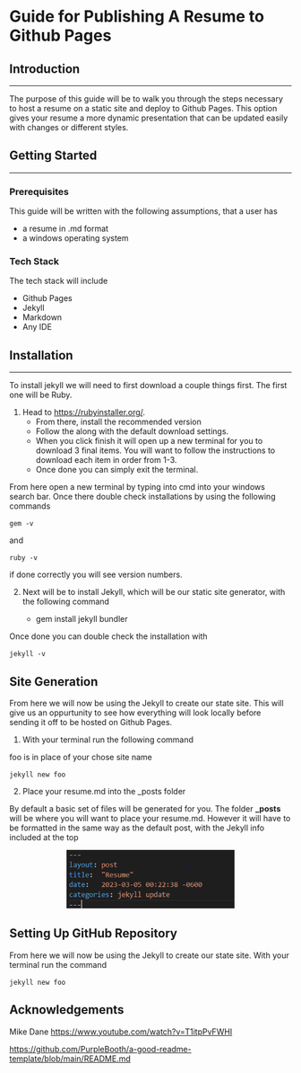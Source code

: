 # **Guide for Publishing A Resume to Github Pages**

## **Introduction**
---
The purpose of this guide will be to walk you through the steps necessary to host a resume on a static site and deploy to Github Pages. This option gives your resume a more dynamic presentation that can be updated easily with changes or different styles.

## **Getting Started**
---
### **Prerequisites**
This guide will be written with the following assumptions, that a user has
- a resume in .md format
- a windows operating system
### **Tech Stack**
The tech stack will include
- Github Pages
- Jekyll
- Markdown
- Any IDE
## **Installation**
---
To install jekyll we will need to first download a couple things first. The first one will be Ruby. 
1. Head to https://rubyinstaller.org/. 
    * From there, install the recommended version 
    * Follow the along with the default download settings. 
    * When you click finish it will open up a new terminal for you to download 3 final items. You will want to follow the instructions to download each item in order from 1-3. 
    * Once done you can simply exit the terminal.

From here open a new terminal by typing into cmd into your windows search bar. Once there double check installations by using the following commands

    gem -v 

and 

    ruby -v

if done correctly you will see version numbers.

2. Next will be to install Jekyll, which will be our static site generator, with the following command

    * gem install jekyll bundler

Once done you can double check the installation with 
    
    jekyll -v

## **Site Generation**

From here we will now be using the Jekyll to create our state site. This will give us an oppurtunity to see how everything will look locally before sending it off to be hosted on Github Pages.

1. With your terminal run the following command

foo is in place of your chose site name

    jekyll new foo

2. Place your resume.md into the _posts folder

By default a basic set of files will be generated for you. The folder **_posts** will be where you will want to place your resume.md. However it will have to be formatted in the same way as the default post, with the Jekyll info included at the top

<p align="center">
  <img src="https://github.com/wonge1/Resume/blob/gh-pages/_img/JekyllPostInfo.PNG" alt="Jekyll Post Heading Example" width="300">
</p>


## **Setting Up GitHub Repository**

From here we will now be using the Jekyll to create our state site. With your terminal run the command

    jekyll new foo


## **Acknowledgements**
Mike Dane
https://www.youtube.com/watch?v=T1itpPvFWHI


https://github.com/PurpleBooth/a-good-readme-template/blob/main/README.md 